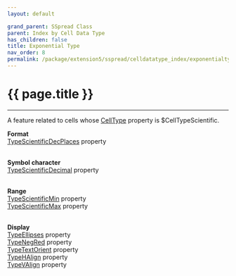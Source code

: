 ```yaml
---
layout: default

grand_parent: SSpread Class
parent: Index by Cell Data Type
has_children: false
title: Exponential Type
nav_order: 8
permalink: /package/extension5/sspread/celldatatype_index/exponentialtype
---
```

# {{ page.title }}
---

A feature related to cells whose [CellType](/package/extension5/sspread/properties/celltype) property is $CellTypeScientific.

**Format**<br>
[TypeScientificDecPlaces](/package/extension5/sspread/properties/TypeScientificDecPlaces) property<br><br>

**Symbol character**<br>
[TypeScientificDecimal](/package/extension5/sspread/properties/TypeScientificDecimal) property<br><br>

**Range**<br>
[TypeScientificMin](/package/extension5/sspread/properties/TypeScientificMin) property<br>
[TypeScientificMax](/package/extension5/sspread/properties/TypeScientificMax) property<br><br>

**Display**<br>
[TypeEllipses](/package/extension5/sspread/properties/TypeEllipses) property<br>
[TypeNegRed](/package/extension5/sspread/properties/TypeNegRed) property<br>
[TypeTextOrient](/package/extension5/sspread/properties/TypeTextOrient) property<br>
[TypeHAlign](/package/extension5/sspread/properties/TypeHAlign) property<br>
[TypeVAlign](/package/extension5/sspread/properties/TypeVAlign) property<br><br>